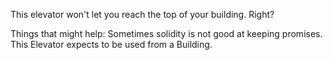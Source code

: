 This elevator won't let you reach the top of your building. Right?

Things that might help:
Sometimes solidity is not good at keeping promises.
This Elevator expects to be used from a Building.